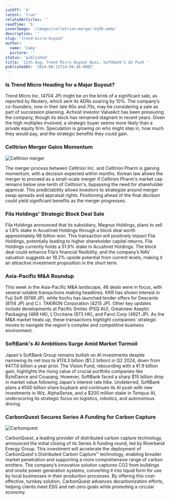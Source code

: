 ```yaml
---
cutOff: '4'
latest: 'true'
relatedArticles: ''
readTime: '5'
coverImage: '/images/celletrion-merger-UyOD.webp'
description: ''
slug: 'trend-micro-buyout'
author:
  name: 'Camy'
  picture: ''
status: 'published'
title: '11th Aug: Trend Micro Buyout Buzz, SoftBank’s AI Push '
publishedAt: '2024-08-11T14:56:38.000Z'
---
```


### Is Trend Micro Heading for a Major Buyout?

Trend Micro Inc. (4704 JP) might be on the brink of a significant sale, as reported by Reuters, which sent its ADRs soaring by 10%. The company’s co-founders, now in their late 60s and 70s, may be considering a sale as part of succession planning. Activist investor ValueAct has been pressuring the company, though its stock has remained stagnant in recent years. Given the high multiples involved, a strategic buyer seems more likely than a private equity firm. Speculation is growing on who might step in, how much they would pay, and the strategic benefits they could gain.

### Celltrion Merger Gains Momentum

![Celltrion merger](/images/celletrion-merger-UxNj.webp)

The merger process between Celltrion Inc. and Celltrion Pharm is gaining momentum, with a decision expected within months. Korean law allows the merger to proceed as a small-scale merger if Celltrion Pharm's market cap remains below one-tenth of Celltrion's, bypassing the need for shareholder approval. This predictability allows investors to strategize around merger swap spreads and appraisal rights. Positioning ahead of the final decision could yield significant benefits as the merger progresses.

### Fila Holdings' Strategic Block Deal Sale

Fila Holdings announced that its subsidiary, Magnus Holdings, plans to sell a 1.8% stake in Acushnet Holdings through a block deal worth approximately 98 billion won. This transaction will positively impact Fila Holdings, potentially leading to higher shareholder capital returns. Fila Holdings currently holds a 51.9% stake in Acushnet Holdings. The block deal could enhance Fila’s financial flexibility, and the company’s NAV valuation suggests an 18.2% upside potential from current levels, making it an attractive investment proposition in the short term.

### Asia-Pacific M&A Roundup

This week in the Asia-Pacific M&A landscape, 46 deals were in focus, with several notable transactions making headlines. KKR has shown interest in Fuji Soft (9749 JP), while Itochu has launched tender offers for Descente (8114 JP) and C.I. TAKIRON Corporation (4215 JP). Other key updates include developments at Pacific Smiles (PSQ AU), Greatview Aseptic Packaging (468 HK), L'Occitane (973 HK), and Fancl Corp (4921 JP). As the M&A market heats up, these transactions highlight companies' strategic moves to navigate the region's complex and competitive business environment.

### SoftBank's AI Ambitions Surge Amid Market Turmoil

Japan's SoftBank Group remains bullish on AI investments despite narrowing its net loss to ¥174.3 billion ($1.2 billion) in Q2 2024, down from ¥477.6 billion a year prior. The Vision Fund, rebounding with a ¥1.9 billion gain, highlights the rising value of crucial portfolio companies like ByteDance and Coupang. However, SoftBank faced a sharp $15 billion drop in market value following Japan's interest rate hike. Undeterred, SoftBank plans a ¥500 billion share buyback and continues its AI push with new investments in Wiz, AlphaSense, and a $200 million stake in Tempus AI, underscoring its strategic focus on logistics, robotics, and autonomous driving.

### CarbonQuest Secures Series A Funding for Carbon Capture

![Carbonquest](/images/carbonquest-A3OT.webp)

CarbonQuest, a leading provider of distributed carbon capture technology, announced the initial closing of its Series A funding round, led by Riverbend Energy Group. This investment will accelerate the deployment of CarbonQuest's Distributed Carbon Capture™ technology, enabling broader market penetration and supporting a more comprehensive range of carbon emitters. The company’s innovative solution captures CO2 from buildings and onsite power generation systems, converting it into liquid form for use by local businesses in their production processes. By offering this cost-effective, turnkey solution, CarbonQuest advances decarbonization efforts, helping clients meet ESG and net-zero goals while promoting a circular economy.